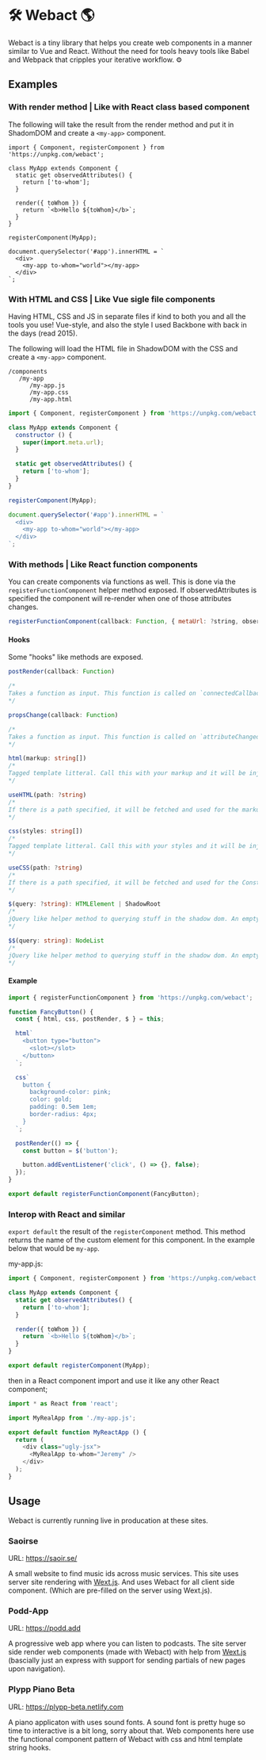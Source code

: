 # 🛠 Webact 🌎

Webact is a tiny library that helps you create web components in a manner similar to Vue and React. Without the need for tools heavy tools like Babel and Webpack that cripples your iterative workflow. ⚙

## Examples

### With render method | Like with React class based component

The following will take the result from the render method and put it in ShadomDOM and create a `<my-app>` component.

```
import { Component, registerComponent } from 'https://unpkg.com/webact';

class MyApp extends Component {
  static get observedAttributes() {
    return ['to-whom'];
  }

  render({ toWhom }) {
    return `<b>Hello ${toWhom}</b>`;
  }
}

registerComponent(MyApp);

document.querySelector('#app').innerHTML = `
  <div>
    <my-app to-whom="world"></my-app>
  </div>
`;
```


### With HTML and CSS | Like Vue sigle file components

Having HTML, CSS and JS in separate files if kind to both you and all the tools you use! Vue-style, and also the style I used Backbone with back in the days (read 2015).

The following will load the HTML file in ShadowDOM with the CSS and create a `<my-app>` component.

```
/components
   /my-app
      /my-app.js
      /my-app.css
      /my-app.html
```

```js
import { Component, registerComponent } from 'https://unpkg.com/webact';

class MyApp extends Component {
  constructor () {
    super(import.meta.url);
  }

  static get observedAttributes() {
    return ['to-whom'];
  }
}

registerComponent(MyApp);

document.querySelector('#app').innerHTML = `
  <div>
    <my-app to-whom="world"></my-app>
  </div>
`;
```

### With methods | Like React function components

You can create components via functions as well. This is done via the `registerFunctionComponent` helper method exposed. If observedAttributes is specified the component will re-render when one of those attributes changes.

```js
registerFunctionComponent(callback: Function, { metaUrl: ?string, observedAttributes: ?string[] })
```

#### Hooks

Some "hooks" like methods are exposed.

```ts
postRender(callback: Function)

/*
Takes a function as input. This function is called on `connectedCallback` in the custom element lifecycle and on `attributeChangedCallback`. Equivalent to the `useEffect` hook and componentDidMount lifecycle callback in React.
*/
```

```ts
propsChange(callback: Function)

/*
Takes a function as input. This function is called on `attributeChangedCallback` in the custom element lifecycle. First parameter is an object with all the attributes of the custom elements. Not that the entire ShadowDOM is trashed on `attributeChangedCallback`, so do not attempt any DOM manipulation here. This is only for reacting to attribute changes for other purposes.
*/
```

```ts
html(markup: string[])
/*
Tagged template litteral. Call this with your markup and it will be injected into the shadow DOM of your component.
*/
```

```ts
useHTML(path: ?string)
/*
If there is a path specified, it will be fetched and used for the markup in the shadow DOM. If no path is specified and the second argument to registerFunctionComponent is the path to the JS file provided you follow the recommended component structure, a file with the same name as the js file in the same folder will be fetches but with the .html extention for use as markup in the shadow DOM.
*/
```

```ts
css(styles: string[])
/*
Tagged template litteral. Call this with your styles and it will be injected as a Constructable Stylesheet into the shadow DOM of you component.
*/
```

```ts
useCSS(path: ?string)
/*
If there is a path specified, it will be fetched and used for the Constructable Stylsheet for the shadow DOM. If no path is specified and the second argument to registerFunctionComponent is the path to the JS file provided you follow the recommended component structure, a file with the same name as the js file in the same folder will be fetches but with the .css extention for use as styles in the shadow DOM.
*/
```

```ts
$(query: ?string): HTMLElement | ShadowRoot
/*
jQuery like helper method to querying stuff in the shadow dom. An empty string or no parameter can be passed in and the method will return the custom element instance. ':host' will select the shadow DOM root, just like the CSS rule.
*/
```

```ts
$$(query: string): NodeList
/*
jQuery like helper method to querying stuff in the shadow dom. An empty string or no parameter can be passed in and the method will return the custom element instance. ':host' will select the shadow DOM root, just like the CSS rule.
*/
```

#### Example

```js
import { registerFunctionComponent } from 'https://unpkg.com/webact';

function FancyButton() {
  const { html, css, postRender, $ } = this;

  html`
    <button type="button">
      <slot></slot>
    </button>
  `;

  css`
    button {
      background-color: pink;
      color: gold;
      padding: 0.5em 1em;
      border-radius: 4px;
    }
  `;

  postRender(() => {
    const button = $('button');

    button.addEventListener('click', () => {}, false);
  });
}

export default registerFunctionComponent(FancyButton);
```

### Interop with React and similar

`export default` the result of the `registerComponent` method. This method returns the name of
the custom element for this component. In the example below that would be `my-app`.

my-app.js:
```js
import { Component, registerComponent } from 'https://unpkg.com/webact';

class MyApp extends Component {
  static get observedAttributes() {
    return ['to-whom'];
  }

  render({ toWhom }) {
    return `<b>Hello ${toWhom}</b>`;
  }
}

export default registerComponent(MyApp);
```

then in a React component import and use it like any other React component;

```js
import * as React from 'react';

import MyRealApp from './my-app.js';

export default function MyReactApp () {
  return (
    <div class="ugly-jsx">
      <MyRealApp to-whom="Jeremy" />
    </div>
  );
}
```

## Usage

Webact is currently running live in producation at these sites.

### Saoirse

URL: https://saoir.se/

A small website to find music ids across music services.
This site uses server site rendering with [Wext.js](https://github.com/Vufuzi/wext.js). And uses Webact for all client side component. (Which are pre-filled on the server using Wext.js).

### Podd-App

URL: https://podd.add

A progressive web app where you can listen to podcasts.
The site server side render web components (made with Webact) with help from [Wext.js](https://github.com/Vufuzi/wext.js) (bascially just an express with support for sending partials of new pages upon navigation).

### Plypp Piano Beta

URL: https://plypp-beta.netlify.com

A piano applicaton with uses sound fonts. A sound font is pretty huge so time to interactive
is a bit long, sorry about that. Web components here use the functional component pattern of Webact with css and html template string hooks.
